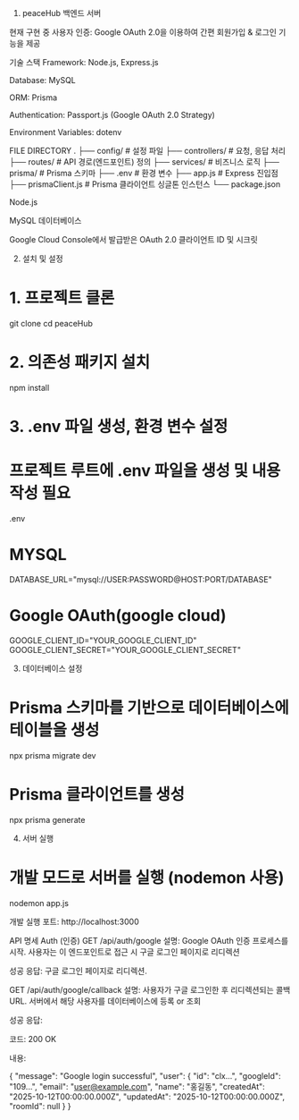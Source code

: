1. peaceHub 백엔드 서버

현재 구현 중
사용자 인증: Google OAuth 2.0을 이용하여 간편 회원가입 & 로그인 기능을 제공

기술 스택
Framework: Node.js, Express.js

Database: MySQL

ORM: Prisma

Authentication: Passport.js (Google OAuth 2.0 Strategy)

Environment Variables: dotenv

FILE DIRECTORY
.
├── config/              # 설정 파일
├── controllers/         # 요청, 응답 처리
├── routes/              # API 경로(엔드포인트) 정의
├── services/            # 비즈니스 로직
├── prisma/              # Prisma 스키마
├── .env                 # 환경 변수
├── app.js               # Express 진입점
├── prismaClient.js      # Prisma 클라이언트 싱글톤 인스턴스
└── package.json


Node.js

MySQL 데이터베이스

Google Cloud Console에서 발급받은 OAuth 2.0 클라이언트 ID 및 시크릿

2. 설치 및 설정
# 1. 프로젝트 클론
git clone <repository-url>
cd peaceHub

# 2. 의존성 패키지 설치
npm install

# 3. .env 파일 생성, 환경 변수 설정
# 프로젝트 루트에 .env 파일을 생성 및 내용 작성 필요
.env

# MYSQL
DATABASE_URL="mysql://USER:PASSWORD@HOST:PORT/DATABASE"

# Google OAuth(google cloud)
GOOGLE_CLIENT_ID="YOUR_GOOGLE_CLIENT_ID"
GOOGLE_CLIENT_SECRET="YOUR_GOOGLE_CLIENT_SECRET"

3. 데이터베이스 설정
# Prisma 스키마를 기반으로 데이터베이스에 테이블을 생성
npx prisma migrate dev

# Prisma 클라이언트를 생성
npx prisma generate

4. 서버 실행
# 개발 모드로 서버를 실행 (nodemon 사용)
nodemon app.js

개발 실행 포트: http://localhost:3000

API 명세
Auth (인증)
GET /api/auth/google
설명: Google OAuth 인증 프로세스를 시작. 사용자는 이 엔드포인트로 접근 시 구글 로그인 페이지로 리디렉션

성공 응답: 구글 로그인 페이지로 리디렉션.

GET /api/auth/google/callback
설명: 사용자가 구글 로그인한 후 리디렉션되는 콜백 URL. 서버에서 해당 사용자를 데이터베이스에 등록 or 조회

성공 응답:

코드: 200 OK

내용:

{
  "message": "Google login successful",
  "user": {
    "id": "clx...",
    "googleId": "109...",
    "email": "user@example.com",
    "name": "홍길동",
    "createdAt": "2025-10-12T00:00:00.000Z",
    "updatedAt": "2025-10-12T00:00:00.000Z",
    "roomId": null
  }
}
